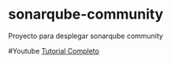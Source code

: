 # sonarqube-community
Proyecto para desplegar sonarqube community

#Youtube
[Tutorial Completo](https://www.youtube.com/watch?v=FZsqi-FnmLM&list=PLRHPC9shBXl3eeGR35fIBlskapzjDSTfU&ab_channel=JesusMatiz)
